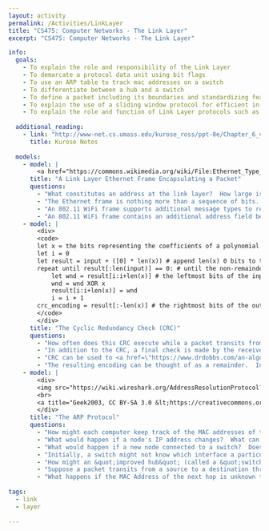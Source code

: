 ```yaml
---
layout: activity
permalink: /Activities/LinkLayer
title: "CS475: Computer Networks - The Link Layer"
excerpt: "CS475: Computer Networks - The Link Layer"

info:
  goals: 
    - To explain the role and responsibility of the Link Layer
    - To demarcate a protocol data unit using bit flags
    - To use an ARP table to track mac addresses on a switch
    - To differentiate between a hub and a switch
    - To define a packet including its boundaries and standardizing features
    - To explain the use of a sliding window protocol for efficient in-order transmission
    - To explain the role and function of Link Layer protocols such as ARP and the Ethernet and WiFi frame
        
  additional_reading:
    - link: "http://www-net.cs.umass.edu/kurose_ross/ppt-8e/Chapter_6_v8.0.pptx"  
      title: Kurose Notes
       
  models:
    - model: |
        <a href="https://commons.wikimedia.org/wiki/File:Ethernet_Type_II_Frame_format.svg#/media/File:Ethernet_Type_II_Frame_format.svg"><img src="https://upload.wikimedia.org/wikipedia/commons/thumb/1/13/Ethernet_Type_II_Frame_format.svg/1200px-Ethernet_Type_II_Frame_format.svg.png" alt="Ethernet Type II Frame format.svg"></a><br>Public Domain, <a href="https://commons.wikimedia.org/w/index.php?curid=1546835">Link</a>
      title: "A Link Layer Ethernet Frame Encapsulating a Packet"
      questions: 
        - "What constitutes an address at the link layer?  How large is this address, and how does it differ from an IP address?"
        - "The Ethernet frame is nothing more than a sequence of bits.  How might we indicate <a href=\"https://en.wikipedia.org/wiki/Ethernet_frame#Structure\">when a packet begins and ends</a> so that receivers know how to parse the data?"
        - "An 802.11 WiFi frame supports additional message types to request permission and acknowledge permission to and from an access point to communicate.  Why does this differ from an 802.3 Ethernet frame?"
        - "An 802.11 WiFi frame contains an additional address field beyond the sender and receiver links.  What address might this represent?"
    - model: |
        <div>
        <code>
        let x = the bits representing the coefficients of a polynomial with coefficients 1 or 0
        let i = 0
        let result = input + ([0] * len(x)) # append len(x) 0 bits to the end of input
        repeat until result[:len(input)] == 0: # until the non-remainder bits are 0
            let wnd = result[i:i+len(x)] # the leftmost bits of the input
            wnd = wnd XOR x
            result[i:i+len(x)] = wnd
            i = i + 1
        crc_encoding = result[:-len(x)] # the rightmost bits of the output
        </code>
        </div>
      title: "The Cyclic Redundancy Check (CRC)"
      questions: 
        - "How often does this CRC execute while a packet transits from a source to a destination across multiple hops?"
        - "In addition to the CRC, a final check is made by the receiver at a higher layer of the network stack.  Why might this extra check occur?"
        - "CRC can be used to <a href=\"https://www.drdobbs.com/an-algorithm-for-error-correcting-cyclic/184401662\">correct</a> single bit errors.  What types of bit errors can the CRC detect, even if it cannot correct them?"
        - "The resulting encoding can be thought of as a remainder.  In your own words, what is the relationship between the remainder, the input, and the polynomial coefficient bits?"
    - model: |
        <div>
        <img src="https://wiki.wireshark.org/AddressResolutionProtocol?action=AttachFile&do=get&target=arp.png" alt="Wireshark ARP Trace">
        <br>
        <a title="Geek2003, CC BY-SA 3.0 &lt;https://creativecommons.org/licenses/by-sa/3.0&gt;, via Wikimedia Commons" href="https://commons.wikimedia.org/wiki/File:2550T-PWR-Front.jpg"><img width="512" alt="2550T-PWR-Front" src="https://upload.wikimedia.org/wikipedia/commons/thumb/b/b9/2550T-PWR-Front.jpg/512px-2550T-PWR-Front.jpg"></a>
        </div>
      title: "The ARP Protocol"
      questions: 
        - "How might each computer keep track of the MAC addresses of the nodes around it?"
        - "What would happen if a node's IP address changes?  What can we do about this?"
        - "What would happen if a new node connected to a switch?  Does the switch have to be set up to communicate with it?  Why or why not?"
        - "Initially, a switch might not know which interface a particular node is connected to.  Switches are unable to send ARP packets on their own: what should the switch do if it receives a packet destined for a node whose MAC address is currently unknown to it?"
        - "How might an &quot;improved hub&quot; (called a &quot;switch&quot;) use this information to reduce collisions within its collision domain?  Beyond the information provided by an ARP packet, what information does the switch need to store?" 
        - "Suppose a packet transits from a source to a destination through several intermediate nodes.  How might the Link Layer frame be updated at each step?"
        - "What happens if the MAC Address of the next hop is unknown to a particular node, and it does not learn it after sending an ARP request?"
        
tags:
  - link
  - layer
 
---
```


